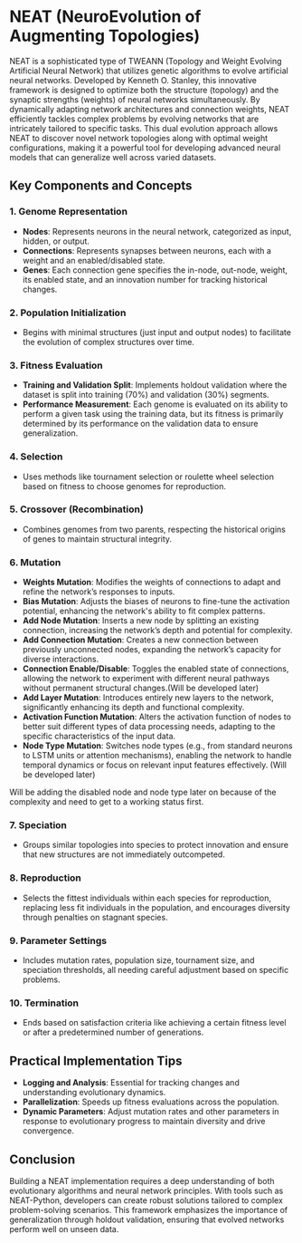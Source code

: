 # NEAT (NeuroEvolution of Augmenting Topologies)

NEAT is a sophisticated type of TWEANN (Topology and Weight Evolving Artificial Neural Network) that utilizes genetic algorithms to evolve artificial neural networks. Developed by Kenneth O. Stanley, this innovative framework is designed to optimize both the structure (topology) and the synaptic strengths (weights) of neural networks simultaneously. By dynamically adapting network architectures and connection weights, NEAT efficiently tackles complex problems by evolving networks that are intricately tailored to specific tasks. This dual evolution approach allows NEAT to discover novel network topologies along with optimal weight configurations, making it a powerful tool for developing advanced neural models that can generalize well across varied datasets.

## Key Components and Concepts

### 1. **Genome Representation**

- **Nodes**: Represents neurons in the neural network, categorized as input, hidden, or output.
- **Connections**: Represents synapses between neurons, each with a weight and an enabled/disabled state.
- **Genes**: Each connection gene specifies the in-node, out-node, weight, its enabled state, and an innovation number for tracking historical changes.

### 2. **Population Initialization**

- Begins with minimal structures (just input and output nodes) to facilitate the evolution of complex structures over time.

### 3. **Fitness Evaluation**

- **Training and Validation Split**: Implements holdout validation where the dataset is split into training (70%) and validation (30%) segments.
- **Performance Measurement**: Each genome is evaluated on its ability to perform a given task using the training data, but its fitness is primarily determined by its performance on the validation data to ensure generalization.

### 4. **Selection**

- Uses methods like tournament selection or roulette wheel selection based on fitness to choose genomes for reproduction.

### 5. **Crossover (Recombination)**

- Combines genomes from two parents, respecting the historical origins of genes to maintain structural integrity.

### 6. **Mutation**

- **Weights Mutation**: Modifies the weights of connections to adapt and refine the network’s responses to inputs.
- **Bias Mutation**: Adjusts the biases of neurons to fine-tune the activation potential, enhancing the network's ability to fit complex patterns.
- **Add Node Mutation**: Inserts a new node by splitting an existing connection, increasing the network’s depth and potential for complexity.
- **Add Connection Mutation**: Creates a new connection between previously unconnected nodes, expanding the network’s capacity for diverse interactions.
- **Connection Enable/Disable**: Toggles the enabled state of connections, allowing the network to experiment with different neural pathways without permanent structural changes.(Will be developed later)
- **Add Layer Mutation**: Introduces entirely new layers to the network, significantly enhancing its depth and functional complexity.
- **Activation Function Mutation**: Alters the activation function of nodes to better suit different types of data processing needs, adapting to the specific characteristics of the input data.
- **Node Type Mutation**: Switches node types (e.g., from standard neurons to LSTM units or attention mechanisms), enabling the network to handle temporal dynamics or focus on relevant input features effectively.
  (Will be developed later)

Will be adding the disabled node and node type later on because of the complexity and need to get to a working status first.

### 7. **Speciation**

- Groups similar topologies into species to protect innovation and ensure that new structures are not immediately outcompeted.

### 8. **Reproduction**

- Selects the fittest individuals within each species for reproduction, replacing less fit individuals in the population, and encourages diversity through penalties on stagnant species.

### 9. **Parameter Settings**

- Includes mutation rates, population size, tournament size, and speciation thresholds, all needing careful adjustment based on specific problems.

### 10. **Termination**

- Ends based on satisfaction criteria like achieving a certain fitness level or after a predetermined number of generations.

## Practical Implementation Tips

- **Logging and Analysis**: Essential for tracking changes and understanding evolutionary dynamics.
- **Parallelization**: Speeds up fitness evaluations across the population.
- **Dynamic Parameters**: Adjust mutation rates and other parameters in response to evolutionary progress to maintain diversity and drive convergence.

## Conclusion

Building a NEAT implementation requires a deep understanding of both evolutionary algorithms and neural network principles. With tools such as NEAT-Python, developers can create robust solutions tailored to complex problem-solving scenarios. This framework emphasizes the importance of generalization through holdout validation, ensuring that evolved networks perform well on unseen data.
